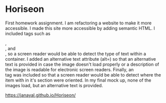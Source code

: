 # Horiseon
First homework assignment. I am refactoring a website to make it more accessible. 
I made this site more accessible by adding semantic HTML. I included tags such as <nav>, <summary>, and <footer>, so a screen reader would be able to detect the type of text within a container. I added an alternative text attribute (alt=) so that an alternative text is provided in case the image doesn't load properly or a description of the image is readable for electronic screen readers. Finally, an <aside> tag was included so that a screen reader would be able to detect where the item with in it's section were oriented. In my final mock up, none of the images load, but an alternative text is provided. 


https://janayal.github.io/Horiseon/